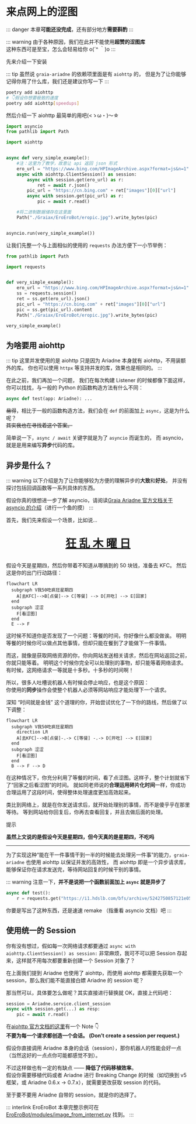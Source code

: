 # 来点网上的涩图

::: danger
本章**可能还没完成**，还有部分地方**需要斟酌**
:::

::: warning
由于各种原因，我们在此并不能使用**超赞的涩图库**
<br /><curtain>这种东西可是至宝，怎么会轻易给你 o(´^ ｀)o</curtain>
:::

先来介绍一下安装

::: tip
虽然说 `graia-ariadne` 的依赖项里面是有 `aiohttp` 的，
但是为了让你能够记得你用了什么库，我们还是建议你写一下
:::

```bash
poetry add aiohttp
# 👇假设你想要极致的速度
poetry add aiohttp[speedups]
```

然后介绍一下 aiohttp 最简单的用吧(<ゝω・)～☆

```python
import asyncio
from pathlib import Path

import aiohttp


async def very_simple_example():
    #注：这里为了教学，故意让 api 返回 json 形式
    ero_url = "https://www.bing.com/HPImageArchive.aspx?format=js&n=1"
    async with aiohttp.ClientSession() as session:
        async with session.get(ero_url) as r:
            ret = await r.json()
        pic_url = "https://cn.bing.com" + ret["images"][0]["url"]
        async with session.get(pic_url) as r:
            pic = await r.read()

    #将二进制数据储存在这里面
    Path("./Graiax/EroEroBot/eropic.jpg").write_bytes(pic)


asyncio.run(very_simple_example())
```

让我们先整一个与上面相似的使用的 `requests` 办法方便下一小节举例：

```python
from pathlib import Path

import requests


def very_simple_example():
    ero_url = "https://www.bing.com/HPImageArchive.aspx?format=js&n=1"
    ss = requests.session()
    ret = ss.get(ero_url).json()
    pic_url = "https://cn.bing.com" + ret["images"][0]["url"]
    pic = ss.get(pic_url).content
    Path("./Graiax/EroEroBot/eropic.jpg").write_bytes(pic)

very_simple_example()
```

## 为啥要用 aiohttp

::: tip
这里并发使用的是 aiohttp 只是因为 Ariadne 本身就有 aiohttp，不用装额外的库。
你也可以使用 `httpx` 等支持并发的库，效果也是相同的。
:::

在此之前，我们再加一个问题，
我们在每次构建 Listener 的时候都像下面这样，你可以找找，与一般的 Python 的函数构造方法有什么不同：

```python
async def test(app: Ariadne): ...
```

~~易得~~，相比于一般的函数构造方法，我们会在 `def` 的前面加上 `async`，这是为什么呢？  
~~其实我也在寻找着这个答案。~~

简单说一下，`async / await` 关键字就是为了 `asyncio` 而诞生的，
而 asyncio，就是是用来编写**异步**代码的库。

## 异步是什么？

::: warning
以下介绍是为了让你能够较为方便的理解异步的**大致**和**好处**，
并没有探讨包括回调函数等一系列具体的东西。

假设你真的很想进一步了解 asyncio，请阅读[Graia Ariadne 官方文档关于 asyncio 的介绍](https://graia.readthedocs.io/ariadne/appendix/asyncio-intro/)（进行一个鱼的摸）
:::

首先，我们先来假设一个场景，比如说...

<p align="center" style="font-size: 30px"><strong><a href="https://zh.moegirl.org.cn/%E7%96%AF%E7%8B%82%E6%98%9F%E6%9C%9F%E5%9B%9B"  target="_blank">狂 乱 木 曜 日</a></strong></p>

假设今天是星期四，然后你带着不知道从哪搞到的 50 块钱，准备去 KFC。
然后这是你的出门行动路径：

```mermaid
flowchart LR
  subgraph V我50吃疯狂星期四
    A[去KFC]-->B[点餐]--> C[等餐] --> D[开吃] --> E[回家]
  end
  subgraph 涩涩
    F[看涩图]
  end
  E --> F
```

这时候不知道你是否发现了一个问题：等餐的时间，你好像什么都没做诶。
明明等餐的时候你可以做点其他事情，但却只能在餐到了才能做下一件事情。

而这，就像是获取网络资源的你，你向网站发送相关请求，然后在网站返回之前，你就只能等着。
明明这个时候你完全可以处理别的事物，却只能等着网络请求。
有时候，这网络请求一等就是十多秒。十多秒的时间啊！

所以，很多人吐槽说机器人有时候会停止响应，也是这个原因：  
你使用的**同步**操作会使整个机器人必须等网站响应才能处理下一个请求。

深知 “时间就是金钱” 这个道理的你，开始尝试优化了一下你的路线，然后做了以下调整：

```mermaid
flowchart LR
  subgraph V我50吃疯狂星期四
    direction LR
    A[去KFC]-->B[点餐]-.-> C[等餐] -.-> D[开吃] --> E[回家]
  end
  subgraph 涩涩
    F[看涩图]
  end
  B --> F --> D
```

在这种情况下，你充分利用了等餐的时间，看了点涩图。这样子，整个计划就省下了“回家之后看涩图”的时间。
就如同老师说的**合理运用碎片化时间**一样，你成功合理运用了这段时间，使得整体处理速度更加高效起来。

类比到网络上，就是在你发送请求后，就开始处理别的事情，而不是傻乎乎在那里等待。
等到网站给你回复后，你再去查看回复，并且去做后面的处理。

<div v-if="new Date().getDay() == 4">
  <div class="tip custom-block">
    <p class="custom-block-title">提示</p>
    <p><strong>虽然上文说的是假设今天是星期四，但今天真的是星期四，不吃吗</strong></p>
  </div>
  <hr/>
</div>

为了实现这种“能在干一件事情干到一半的时候能去处理另一件事”的能力，`graia-ariadne` 也使用 aiohttp 以保证并发的高效性，
而 aiohttp 即是一个异步请求库，能够保证你在请求发送完，等待网站回复的时候干别的事情。

::: warning
注意一下，**并不是说把一个函数前面加上 `async` 就是异步了**

```python
async def test():
    r = requests.get("https://i1.hdslb.com/bfs/archive/5242750857121e05146d5d5b13a47a2a6dd36e98.jpg")
```

你要是写出了这种东西，还是速速 remake （指重看 asyncio 文档）吧
:::

## 使用统一的 Session

你有没有想过，假如每一次网络请求都要通过 `async with aiohttp.ClientSession() as session:`
非常麻烦，我可不可以把 Session 存起来，这样就不用每次都要重新创建一个 Session 对象了？

在上面我们提到 Ariadne 也使用了 aiohttp，而使用 aiohttp 都需要先获取一个 session，那么我们能不能直接白嫖
Ariadne 的 session 呢？

那当然可以，具体要怎么做呢？其实直接进行替换就 OK，直接上代码吧：

```python
session = Ariadne.service.client_session
async with session.get(...) as resp:
    pic = await r.read()
```

在[aiohttp 官方文档的这里](https://docs.aiohttp.org/en/stable/client_quickstart.html#make-a-request)有一个 Note 👇  
**不要为每一个请求都创造一个会话。 (Don’t create a session per request.)**

假设你直接调用 Ariadne 本身的会话（session），那你机器人的性能会好一点（当然这好的一点点你可能都感觉不到）。

不过这样做也有一定的有缺点 —— **降低了代码移植效率**。  
假设你需要移植代码或者 Ariadne 进行 Breaking Change 的时候（如切换到 v5 框架，或 Ariadne 0.6.x -> 0.7.x），就需要更改获取 session 的代码。

至于要不要用 Ariadne 自带的 session，就是你的选择了。

::: interlink EroEroBot
本章完整示例可在 [EroEroBot/modules/image_from_internet.py](https://github.com/GraiaCommunity/EroEroBot/blob/master/modules/image_from_internet.py) 找到。
:::
